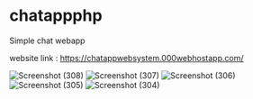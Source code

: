 # chatappphp

Simple chat webapp 

website link : https://chatappwebsystem.000webhostapp.com/


![Screenshot (308)](https://github.com/girikanchan/chatappphp/assets/94513166/559fbfb8-ee8a-4814-b0f8-601c994c9fce)
![Screenshot (307)](https://github.com/girikanchan/chatappphp/assets/94513166/25253c92-cd42-4d52-8f5e-85ee916adc5a)
![Screenshot (306)](https://github.com/girikanchan/chatappphp/assets/94513166/80ab09cb-b812-4de4-ac80-27e5b4d65b51)
![Screenshot (305)](https://github.com/girikanchan/chatappphp/assets/94513166/4776ffb6-d2fa-452e-b487-1549d50ac6f1)
![Screenshot (304)](https://github.com/girikanchan/chatappphp/assets/94513166/64215bc1-5924-4dab-9364-5e8a78661a1c)
